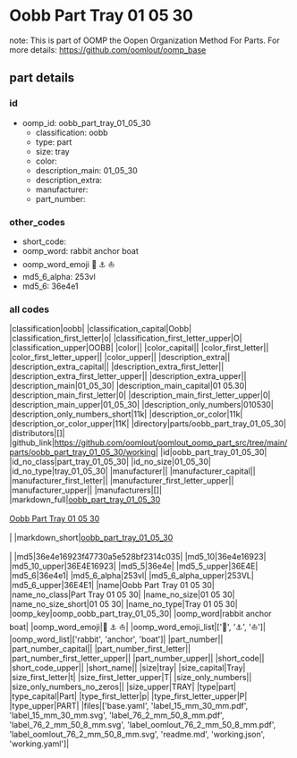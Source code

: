 # Oobb Part Tray 01 05 30  

note: This is part of OOMP the Oopen Organization Method For Parts. For more details: https://github.com/oomlout/oomp_base

##  part details





### id
* oomp_id: oobb_part_tray_01_05_30
  * classification: oobb
  * type: part
  * size: tray
  * color: 
  * description_main: 01_05_30
  * description_extra: 
  * manufacturer: 
  * part_number: 

### other_codes
* short_code: 
* oomp_word: rabbit anchor boat
* oomp_word_emoji :rabbit: :anchor: :boat:
* md5_6_alpha: 253vl
* md5_6: 36e4e1

### all codes 
|classification|oobb|
|classification_capital|Oobb|
|classification_first_letter|o|
|classification_first_letter_upper|O|
|classification_upper|OOBB|
|color||
|color_capital||
|color_first_letter||
|color_first_letter_upper||
|color_upper||
|description_extra||
|description_extra_capital||
|description_extra_first_letter||
|description_extra_first_letter_upper||
|description_extra_upper||
|description_main|01_05_30|
|description_main_capital|01 05.30|
|description_main_first_letter|0|
|description_main_first_letter_upper|0|
|description_main_upper|01_05_30|
|description_only_numbers|010530|
|description_only_numbers_short|11k|
|description_or_color|11k|
|description_or_color_upper|11K|
|directory|parts/oobb_part_tray_01_05_30|
|distributors|[]|
|github_link|https://github.com/oomlout/oomlout_oomp_part_src/tree/main/parts/oobb_part_tray_01_05_30/working|
|id|oobb_part_tray_01_05_30|
|id_no_class|part_tray_01_05_30|
|id_no_size|01_05_30|
|id_no_type|tray_01_05_30|
|manufacturer||
|manufacturer_capital||
|manufacturer_first_letter||
|manufacturer_first_letter_upper||
|manufacturer_upper||
|manufacturers|[]|
|markdown_full|[oobb_part_tray_01_05_30](https://github.com/oomlout/oomlout_oomp_part_src/tree/main/parts/oobb_part_tray_01_05_30/working)<br>[](https://github.com/oomlout/oomlout_oomp_part_src/tree/main/parts/oobb_part_tray_01_05_30/working)<br>[Oobb Part Tray 01 05 30](https://github.com/oomlout/oomlout_oomp_part_src/tree/main/parts/oobb_part_tray_01_05_30/working)<br><br>|
|markdown_short|[oobb_part_tray_01_05_30](https://github.com/oomlout/oomlout_oomp_part_src/tree/main/parts/oobb_part_tray_01_05_30/working)<br><br>|
|md5|36e4e16923f47730a5e528bf2314c035|
|md5_10|36e4e16923|
|md5_10_upper|36E4E16923|
|md5_5|36e4e|
|md5_5_upper|36E4E|
|md5_6|36e4e1|
|md5_6_alpha|253vl|
|md5_6_alpha_upper|253VL|
|md5_6_upper|36E4E1|
|name|Oobb Part Tray 01 05 30|
|name_no_class|Part Tray 01 05 30|
|name_no_size|01 05 30|
|name_no_size_short|01 05 30|
|name_no_type|Tray 01 05 30|
|oomp_key|oomp_oobb_part_tray_01_05_30|
|oomp_word|rabbit anchor boat|
|oomp_word_emoji|:rabbit: :anchor: :boat:|
|oomp_word_emoji_list|[':rabbit:', ':anchor:', ':boat:']|
|oomp_word_list|['rabbit', 'anchor', 'boat']|
|part_number||
|part_number_capital||
|part_number_first_letter||
|part_number_first_letter_upper||
|part_number_upper||
|short_code||
|short_code_upper||
|short_name||
|size|tray|
|size_capital|Tray|
|size_first_letter|t|
|size_first_letter_upper|T|
|size_only_numbers||
|size_only_numbers_no_zeros||
|size_upper|TRAY|
|type|part|
|type_capital|Part|
|type_first_letter|p|
|type_first_letter_upper|P|
|type_upper|PART|
|files|['base.yaml', 'label_15_mm_30_mm.pdf', 'label_15_mm_30_mm.svg', 'label_76_2_mm_50_8_mm.pdf', 'label_76_2_mm_50_8_mm.svg', 'label_oomlout_76_2_mm_50_8_mm.pdf', 'label_oomlout_76_2_mm_50_8_mm.svg', 'readme.md', 'working.json', 'working.yaml']|
